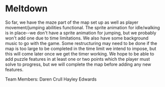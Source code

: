 # Meltdown


So far, we have the maze part of the map set up as well as player movement/jumping abilities functional. The sprite
animation for idle/walking is in place--we don't have a sprite animation for jumping, but we probably won't add one
due to time limitations. We also have some background music to go with the game. Some restructuring may need to be 
done if the map is too large to be completed in the time limit we intend to impose, but this will come later once 
we get the timer working. We hope to be able to add puzzle features in at least one or two points which the player 
must solve to progress, but we will complete the map before adding any new features. 




Team Members:
Daren Crull
Hayley Edwards